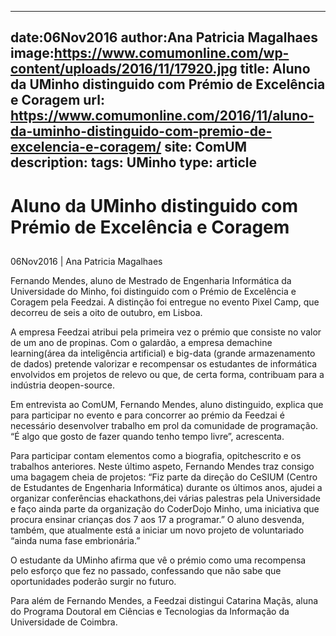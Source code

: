 
---
date:06Nov2016
author:Ana Patricia Magalhaes
image:https://www.comumonline.com/wp-content/uploads/2016/11/17920.jpg
title: Aluno da UMinho distinguido com Prémio de Excelência e Coragem
url: https://www.comumonline.com/2016/11/aluno-da-uminho-distinguido-com-premio-de-excelencia-e-coragem/
site: ComUM
description: 
tags: UMinho
type: article
---


# Aluno da UMinho distinguido com Prémio de Excelência e Coragem

## 

06Nov2016 | Ana Patricia Magalhaes

Fernando Mendes, aluno de Mestrado de Engenharia Informática da Universidade do Minho, foi distinguido com o Prémio de Excelência e Coragem pela Feedzai. A distinção foi entregue no evento Pixel Camp, que decorreu de seis a oito de outubro, em Lisboa.

A empresa Feedzai atribui pela primeira vez o prémio que consiste no valor de um ano de propinas. Com o galardão, a empresa demachine learning(área da inteligência artificial) e big-data (grande armazenamento de dados) pretende valorizar e recompensar os estudantes de informática  envolvidos em projetos de relevo ou que, de certa forma, contribuam para a indústria deopen-source.

Em entrevista ao ComUM, Fernando Mendes, aluno distinguido, explica que para participar no evento e para concorrer ao prémio da Feedzai é necessário desenvolver trabalho em prol da comunidade de programação. “É algo que gosto de fazer quando tenho tempo livre”, acrescenta.

Para participar contam elementos como a biografia, opitchescrito e os trabalhos anteriores. Neste último aspeto, Fernando Mendes traz consigo uma bagagem cheia de projetos: “Fiz parte da direção do CeSIUM (Centro de Estudantes de Engenharia Informática) durante os últimos anos, ajudei a organizar conferências ehackathons,dei várias palestras pela Universidade e faço ainda parte da organização do CoderDojo Minho, uma iniciativa que procura ensinar crianças dos 7 aos 17 a programar.” O aluno desvenda, também, que atualmente está a iniciar um novo projeto de voluntariado “ainda numa fase embrionária.”

O estudante da UMinho afirma que vê o prémio como uma recompensa pelo esforço que fez no passado, confessando que não sabe que oportunidades poderão surgir no futuro.

Para além de Fernando Mendes, a Feedzai distingui Catarina Maçãs, aluna do Programa Doutoral em Ciências e Tecnologias da Informação da Universidade de Coimbra.



